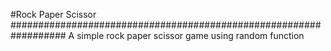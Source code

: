 #Rock Paper Scissor
##################################################################
A simple rock paper scissor game using random function
